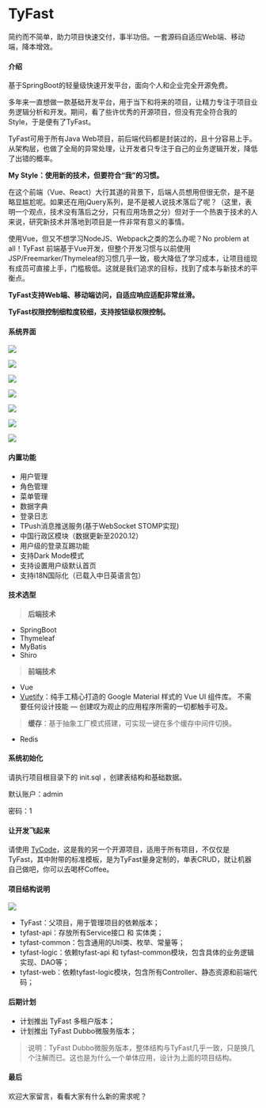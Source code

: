 # TyFast

简约而不简单，助力项目快速交付，事半功倍。一套源码自适应Web端、移动端，降本增效。

#### 介绍

基于SpringBoot的轻量级快速开发平台，面向个人和企业完全开源免费。

多年来一直想做一款基础开发平台，用于当下和将来的项目，让精力专注于项目业务逻辑分析和开发。期间，看了些许优秀的开源项目，但没有完全符合我的Style，于是便有了TyFast。

TyFast可用于所有Java Web项目，前后端代码都是封装过的，且十分容易上手。从架构层，也做了全局的异常处理，让开发者只专注于自己的业务逻辑开发，降低了出错的概率。

**My Style：使用新的技术，但要符合“我”的习惯。**

在这个前端（Vue、React）大行其道的背景下，后端人员想用但很无奈，是不是略显尴尬呢。如果还在用jQuery系列，是不是被人说技术落后了呢？（这里，表明一个观点，技术没有落后之分，只有应用场景之分）但对于一个热衷于技术的人来说，研究新技术并落地到项目是一件非常有意义的事情。

使用Vue，但又不想学习NodeJS、Webpack之类的怎么办呢？No problem at all！TyFast 前端基于Vue开发，但整个开发习惯与以前使用JSP/Freemarker/Thymeleaf的习惯几乎一致，极大降低了学习成本，让项目组现有成员可直接上手，门槛极低。这就是我们追求的目标，找到了成本与新技术的平衡点。

**TyFast支持Web端、移动端访问，自适应响应适配非常丝滑。**

**TyFast权限控制细粒度较细，支持按钮级权限控制。**

#### 系统界面

![](https://gitee.com/tommycloud/TyStudy/raw/master/src/main/resources/assets/ty-fast/tyfast-login.png)

![](https://gitee.com/tommycloud/TyStudy/raw/master/src/main/resources/assets/ty-fast/tyfast-index.png)

![](https://gitee.com/tommycloud/TyStudy/raw/master/src/main/resources/assets/ty-fast/city-dark.png)

![](https://gitee.com/tommycloud/TyStudy/raw/master/src/main/resources/assets/ty-fast/province-dark.png)

![](https://gitee.com/tommycloud/TyStudy/raw/master/src/main/resources/assets/ty-fast/kickout.png)

![](https://gitee.com/tommycloud/TyStudy/raw/master/src/main/resources/assets/ty-fast/ty-user.png)

![](https://gitee.com/tommycloud/TyStudy/raw/master/src/main/resources/assets/ty-fast/tyfast-menu.png)

#### 内置功能

- 用户管理
- 角色管理
- 菜单管理
- 数据字典
- 登录日志
- TPush消息推送服务(基于WebSocket STOMP实现)
- 中国行政区模块（数据更新至2020.12）
- 用户级的登录互踢功能
- 支持Dark Mode模式
- 支持设置用户级默认首页
- 支持i18N国际化（已载入中日英语言包）

#### 技术选型

> **后端技术**

- SpringBoot
- Thymeleaf
- MyBatis
- Shiro

> **前端技术**

- Vue
- [Vuetify](https://vuetifyjs.com/zh-Hans)：纯手工精心打造的 Google Material 样式的 Vue UI 组件库。 不需要任何设计技能 — 创建叹为观止的应用程序所需的一切都触手可及。

> **缓存**：基于抽象工厂模式搭建，可实现一键在多个缓存中间件切换。

- Redis

#### 系统初始化

请执行项目根目录下的 init.sql ，创建表结构和基础数据。

默认账户：admin 

密码：1

#### 让开发飞起来

请使用 [TyCode](https://gitee.com/tommycloud/tycode)，这是我的另一个开源项目，适用于所有项目，不仅仅是TyFast，其中附带的标准模板，是为TyFast量身定制的，单表CRUD，就让机器自己做吧，你可以去喝杯Coffee。

#### 项目结构说明

![](https://gitee.com/tommycloud/TyStudy/raw/master/src/main/resources/assets/ty-fast/tyfast-struture.png)

- TyFast：父项目，用于管理项目的依赖版本；
- tyfast-api：存放所有Service接口 和 实体类；
- tyfast-common：包含通用的Util类、枚举、常量等；
- tyfast-logic：依赖tyfast-api 和 tyfast-common模块，包含具体的业务逻辑实现、DAO等；
- tyfast-web：依赖tyfast-logic模块，包含所有Controller、静态资源和前端代码；

#### 后期计划

- 计划推出 TyFast 多租户版本；
- 计划推出 TyFast Dubbo微服务版本；

> 说明：TyFast Dubbo微服务版本，整体结构与TyFast几乎一致，只是换几个注解而已。这也是为什么一个单体应用，设计为上面的项目结构。

#### 最后

欢迎大家留言，看看大家有什么新的需求呢？
